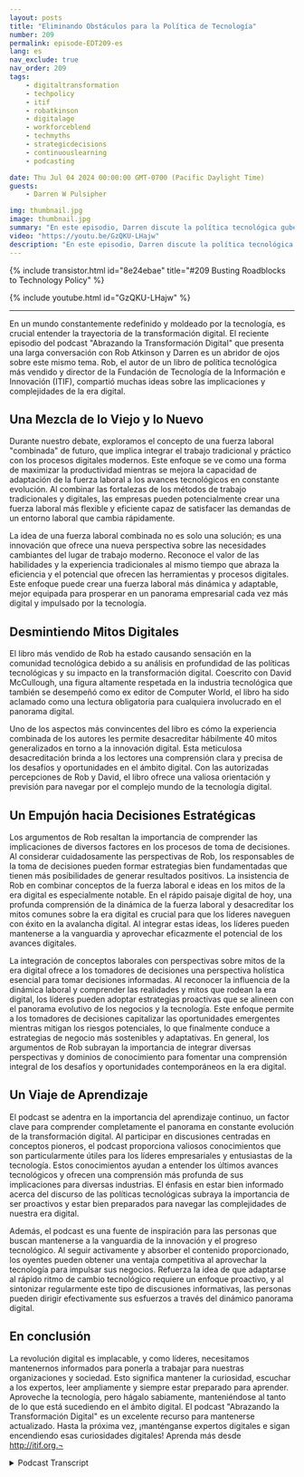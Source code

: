 ```yaml
---
layout: posts
title: "Eliminando Obstáculos para la Política de Tecnología"
number: 209
permalink: episode-EDT209-es
lang: es
nav_exclude: true
nav_order: 209
tags:
    - digitaltransformation
    - techpolicy
    - itif
    - robatkinson
    - digitalage
    - workforceblend
    - techmyths
    - strategicdecisions
    - continuouslearning
    - podcasting

date: Thu Jul 04 2024 00:00:00 GMT-0700 (Pacific Daylight Time)
guests:
    - Darren W Pulsipher

img: thumbnail.jpg
image: thumbnail.jpg
summary: "En este episodio, Darren discute la política tecnológica gubernamental con Rob Atkinson, el presidente del Foro de Tecnología e Innovación de la Información, un grupo de reflexión de Washington, D.C., que asesora al gobierno sobre política tecnológica."
video: "https://youtu.be/GzQKU-LHajw"
description: "En este episodio, Darren discute la política tecnológica gubernamental con Rob Atkinson, el presidente del Foro de Tecnología e Innovación de la Información, un grupo de reflexión de Washington, D.C., que asesora al gobierno sobre política tecnológica."
---
```


<div>
{% include transistor.html id="8e24ebae" title="#209 Busting Roadblocks to Technology Policy" %}

{% include youtube.html id="GzQKU-LHajw" %}
</div>

---

En un mundo constantemente redefinido y moldeado por la tecnología, es crucial entender la trayectoria de la transformación digital. El reciente episodio del podcast "Abrazando la Transformación Digital" que presenta una larga conversación con Rob Atkinson y Darren es un abridor de ojos sobre este mismo tema. Rob, el autor de un libro de política tecnológica más vendido y director de la Fundación de Tecnología de la Información e Innovación (ITIF), compartió muchas ideas sobre las implicaciones y complejidades de la era digital.

## Una Mezcla de lo Viejo y lo Nuevo

Durante nuestro debate, exploramos el concepto de una fuerza laboral "combinada" de futuro, que implica integrar el trabajo tradicional y práctico con los procesos digitales modernos. Este enfoque se ve como una forma de maximizar la productividad mientras se mejora la capacidad de adaptación de la fuerza laboral a los avances tecnológicos en constante evolución. Al combinar las fortalezas de los métodos de trabajo tradicionales y digitales, las empresas pueden potencialmente crear una fuerza laboral más flexible y eficiente capaz de satisfacer las demandas de un entorno laboral que cambia rápidamente.

La idea de una fuerza laboral combinada no es solo una solución; es una innovación que ofrece una nueva perspectiva sobre las necesidades cambiantes del lugar de trabajo moderno. Reconoce el valor de las habilidades y la experiencia tradicionales al mismo tiempo que abraza la eficiencia y el potencial que ofrecen las herramientas y procesos digitales. Este enfoque puede crear una fuerza laboral más dinámica y adaptable, mejor equipada para prosperar en un panorama empresarial cada vez más digital y impulsado por la tecnología.

## Desmintiendo Mitos Digitales

El libro más vendido de Rob ha estado causando sensación en la comunidad tecnológica debido a su análisis en profundidad de las políticas tecnológicas y su impacto en la transformación digital. Coescrito con David McCullough, una figura altamente respetada en la industria tecnológica que también se desempeñó como ex editor de Computer World, el libro ha sido aclamado como una lectura obligatoria para cualquiera involucrado en el panorama digital.

Uno de los aspectos más convincentes del libro es cómo la experiencia combinada de los autores les permite desacreditar hábilmente 40 mitos generalizados en torno a la innovación digital. Esta meticulosa desacreditación brinda a los lectores una comprensión clara y precisa de los desafíos y oportunidades en el ámbito digital. Con las autorizadas percepciones de Rob y David, el libro ofrece una valiosa orientación y previsión para navegar por el complejo mundo de la tecnología digital.

## Un Empujón hacia Decisiones Estratégicas

Los argumentos de Rob resaltan la importancia de comprender las implicaciones de diversos factores en los procesos de toma de decisiones. Al considerar cuidadosamente las perspectivas de Rob, los responsables de la toma de decisiones pueden formar estrategias bien fundamentadas que tienen más posibilidades de generar resultados positivos. La insistencia de Rob en combinar conceptos de la fuerza laboral e ideas en los mitos de la era digital es especialmente notable. En el rápido paisaje digital de hoy, una profunda comprensión de la dinámica de la fuerza laboral y desacreditar los mitos comunes sobre la era digital es crucial para que los líderes naveguen con éxito en la avalancha digital. Al integrar estas ideas, los líderes pueden mantenerse a la vanguardia y aprovechar eficazmente el potencial de los avances digitales.

La integración de conceptos laborales con perspectivas sobre mitos de la era digital ofrece a los tomadores de decisiones una perspectiva holística esencial para tomar decisiones informadas. Al reconocer la influencia de la dinámica laboral y comprender las realidades y mitos que rodean la era digital, los líderes pueden adoptar estrategias proactivas que se alineen con el panorama evolutivo de los negocios y la tecnología. Este enfoque permite a los tomadores de decisiones capitalizar las oportunidades emergentes mientras mitigan los riesgos potenciales, lo que finalmente conduce a estrategias de negocio más sostenibles y adaptativas. En general, los argumentos de Rob subrayan la importancia de integrar diversas perspectivas y dominios de conocimiento para fomentar una comprensión integral de los desafíos y oportunidades contemporáneos en la era digital.

## Un Viaje de Aprendizaje

El podcast se adentra en la importancia del aprendizaje continuo, un factor clave para comprender completamente el panorama en constante evolución de la transformación digital. Al participar en discusiones centradas en conceptos pioneros, el podcast proporciona valiosos conocimientos que son particularmente útiles para los líderes empresariales y entusiastas de la tecnología. Estos conocimientos ayudan a entender los últimos avances tecnológicos y ofrecen una comprensión más profunda de sus implicaciones para diversas industrias. El énfasis en estar bien informado acerca del discurso de las políticas tecnológicas subraya la importancia de ser proactivos y estar bien preparados para navegar las complejidades de nuestra era digital.

Además, el podcast es una fuente de inspiración para las personas que buscan mantenerse a la vanguardia de la innovación y el progreso tecnológico. Al seguir activamente y absorber el contenido proporcionado, los oyentes pueden obtener una ventaja competitiva al aprovechar la tecnología para impulsar sus negocios. Refuerza la idea de que adaptarse al rápido ritmo de cambio tecnológico requiere un enfoque proactivo, y al sintonizar regularmente este tipo de discusiones informativas, las personas pueden dirigir efectivamente sus esfuerzos a través del dinámico panorama digital.

## En conclusión

La revolución digital es implacable, y como líderes, necesitamos mantenernos informados para ponerla a trabajar para nuestras organizaciones y sociedad. Esto significa mantener la curiosidad, escuchar a los expertos, leer ampliamente y siempre estar preparado para aprender. Aproveche la tecnología, pero hágalo sabiamente, manteniéndose al tanto de lo que está sucediendo en el ámbito digital. El podcast "Abrazando la Transformación Digital" es un excelente recurso para mantenerse actualizado. Hasta la próxima vez, ¡manténganse expertos digitales e sigan encendiendo esas curiosidades digitales! Aprenda más desde http://itif.org.¬



<details>
<summary> Podcast Transcript </summary>

<p></p>

</details>
